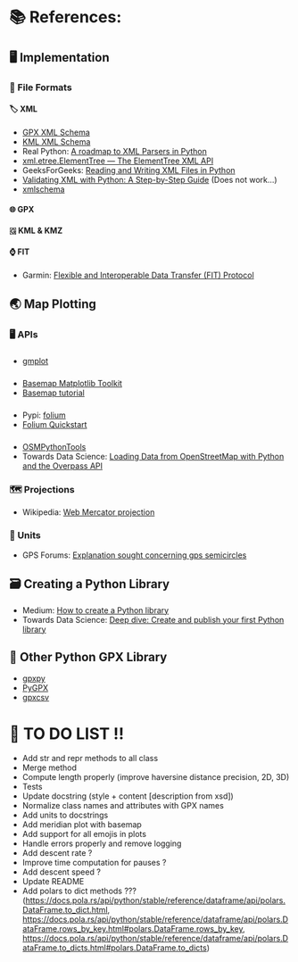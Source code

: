 # 📚 References:

## 🖥️ Implementation

### 💾 File Formats

#### 🏷️ XML
- [GPX XML Schema](http://www.topografix.com/GPX/1/1/)
- [KML XML Schema](http://schemas.opengis.net/kml/2.2.0/ogckml22.xsd)
- Real Python: [A roadmap to XML Parsers in Python](https://realpython.com/python-xml-parser/#learn-about-xml-parsers-in-pythons-standard-library)
- [xml.etree.ElementTree — The ElementTree XML API](https://docs.python.org/3/library/xml.etree.elementtree.html)
- GeeksForGeeks: [Reading and Writing XML Files in Python](https://www.geeksforgeeks.org/reading-and-writing-xml-files-in-python/)
- [Validating XML with Python: A Step-by-Step Guide](https://medium.com/@murungaephantus/validating-xml-with-python-a-step-by-step-guide-53d4a4b9716b) (Does not work...)
- [xmlschema](https://xmlschema.readthedocs.io/en/latest/usage.html)

#### 🌐 GPX

#### 🇬 KML & KMZ

#### ⌚ FIT
- Garmin: [Flexible and Interoperable Data Transfer (FIT) Protocol](https://developer.garmin.com/fit/protocol/)

## 🌏 Map Plotting

### 🖥️ APIs

###
- [gmplot](https://github.com/gmplot/gmplot)
###
- [Basemap Matplotlib Toolkit](https://matplotlib.org/basemap/index.html)
- [Basemap tutorial](https://basemaptutorial.readthedocs.io/en/latest/index.html)
###
- Pypi: [folium](https://pypi.org/project/folium/)
- [Folium Quickstart](https://python-visualization.github.io/folium/quickstart.html#Polylines)
###
- [OSMPythonTools](https://wiki.openstreetmap.org/wiki/OSMPythonTools)
- Towards Data Science: [Loading Data from OpenStreetMap with Python and the Overpass API](https://towardsdatascience.com/loading-data-from-openstreetmap-with-python-and-the-overpass-api-513882a27fd0)

### 🗺️ Projections
- Wikipedia: [Web Mercator projection](https://en.wikipedia.org/wiki/Web_Mercator_projection)

### 📏 Units
- GPS Forums: [Explanation sought concerning gps semicircles](https://www.gps-forums.com/threads/explanation-sought-concerning-gps-semicircles.1072/)

## 🗃️ Creating a Python Library
- Medium: [How to create a Python library](https://medium.com/analytics-vidhya/how-to-create-a-python-library-7d5aea80cc3f)
- Towards Data Science: [Deep dive: Create and publish your first Python library](https://towardsdatascience.com/deep-dive-create-and-publish-your-first-python-library-f7f618719e14)

## 🧭 Other Python GPX Library
- [gpxpy](https://github.com/tkrajina/gpxpy)
- [PyGPX](https://github.com/sgraaf/gpx)
- [gpxcsv](https://github.com/astrowonk/gpxcsv)

# 📝 TO DO LIST !!
- Add str and repr methods to all class
- Merge method
- Compute length properly (improve haversine distance precision, 2D, 3D)
- Tests
- Update docstring (style + content [description from xsd])
- Normalize class names and attributes with GPX names
- Add units to docstrings
- Add meridian plot with basemap
- Add support for all emojis in plots
- Handle errors properly and remove logging
- Add descent rate ?
- Improve time computation for pauses ?
- Add descent speed ?
- Update README
- Add polars to dict methods ??? (https://docs.pola.rs/api/python/stable/reference/dataframe/api/polars.DataFrame.to_dict.html, https://docs.pola.rs/api/python/stable/reference/dataframe/api/polars.DataFrame.rows_by_key.html#polars.DataFrame.rows_by_key, https://docs.pola.rs/api/python/stable/reference/dataframe/api/polars.DataFrame.to_dicts.html#polars.DataFrame.to_dicts)
